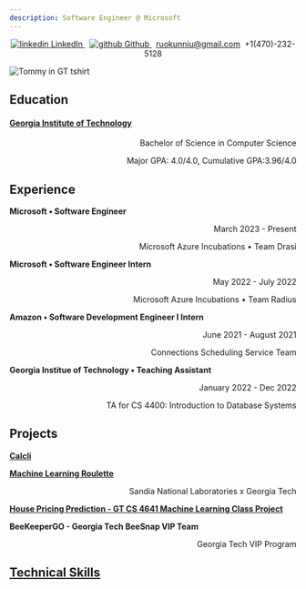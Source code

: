 ```yaml
---
description: Software Engineer @ Microsoft
---
```

<p align="center">
  <a href="https://www.linkedin.com/in/ruokun-niu-128466155/" rel="nofollow noreferrer">
    <img src="https://i.stack.imgur.com/gVE0j.png" alt="linkedin"> LinkedIn
  </a>  &nbsp; 
  <a href="https://github.com/ruokun-niu" rel="nofollow noreferrer">
    <img src="https://i.stack.imgur.com/tskMh.png" alt="github"> Github
  </a> &nbsp; 
  <a href="mailto:ruokunniu@gmail.com"> ruokunniu@gmail.com</a>&nbsp; 
  <a> +1(470)-232-5128</a>
</p>

<img src="./image/IMG_9004.jpg" alt="Tommy in GT tshirt">

## Education
<h4> <a href="https://ruokun-niu.github.io/education"> Georgia Institute of Technology </a></h4>
<p align="right">Bachelor of Science in Computer Science</p>
<p align="right">Major GPA: 4.0/4.0, Cumulative GPA:3.96/4.0 </p>


## Experience
**Microsoft • Software Engineer** 
<p align="right">March 2023 - Present </p>
<p align="right">Microsoft Azure Incubations • Team Drasi</p>

**Microsoft • Software Engineer Intern** 
<p align="right">May 2022 - July 2022 </p>
<p align="right">Microsoft Azure Incubations • Team Radius</p>

**Amazon • Software Development Engineer I Intern**
<p align="right">June 2021 - August 2021 </p>
<p align="right">Connections Scheduling Service Team</p>

**Georgia Institue of Technology • Teaching Assistant**
<p align="right">January 2022 - Dec 2022</p>
<p align="right">TA for CS 4400: Introduction to Database Systems</p>


## Projects
**[Calcli](https://github.com/ruokun-niu/calcli)**

**[Machine Learning Roulette](mlr.md)**
<p align="right">Sandia National Laboratories x Georgia Tech</p>

**[House Pricing Prediction - GT CS 4641 Machine Learning Class Project](https://mlgroup16spring2022.github.io/)**

**BeeKeeperGO - Georgia Tech BeeSnap VIP Team**
<p align="right">Georgia Tech VIP Program</p>

<!-- **"QQ Farm" - Georgia Tech CS 2340 Class Project** -->







## [Technical Skills](./technical.md)

